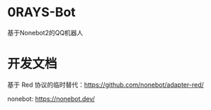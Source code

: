 # 0RAYS-Bot
基于Nonebot2的QQ机器人

# 开发文档
基于 Red 协议的临时替代：https://github.com/nonebot/adapter-red/

nonebot: https://nonebot.dev/
